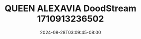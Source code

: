 --- 
title: "QUEEN ALEXAVIA  DoodStream 1710913236502"
description: "streaming bokep QUEEN ALEXAVIA  DoodStream 1710913236502 doodstream full vidio terbaru"
date: 2024-08-28T03:09:45-08:00
file_code: "d92nhumltw4n"
draft: false
cover: "2bhbhc6yzxzjgnne.jpg"
tags: ["QUEEN", "ALEXAVIA", "DoodStream", "bokep-indo", "bokep-viral", "bokep-ig"]
length: 213
fld_id: "1483247"
foldername: "Alexavia"
categories: ["Alexavia"]
views: 0
---